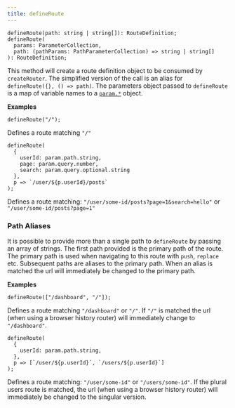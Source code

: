 ```yaml
---
title: defineRoute
---
```


```tsx
defineRoute(path: string | string[]): RouteDefinition;
defineRoute(
  params: ParameterCollection,
  path: (pathParams: PathParameterCollection) => string | string[]
): RouteDefinition;
```

This method will create a route definition object to be consumed by `createRouter`. The simplified version of the call is an alias for `defineRoute({}, () => path)`. The parameters object passed to `defineRoute` is a map of variable names to a [`param.*`](../parameter-definition/param.md) object.

**Examples**

```tsx
defineRoute("/");
```

Defines a route matching `"/"`

```tsx
defineRoute(
  {
    userId: param.path.string,
    page: param.query.number,
    search: param.query.optional.string
  },
  p => `/user/${p.userId}/posts`
);
```

Defines a route matching: `"/user/some-id/posts?page=1&search=hello"` or `"/user/some-id/posts?page=1"`

### Path Aliases

It is possible to provide more than a single path to `defineRoute` by passing an array of strings. The first path provided is the primary path of the route. The primary path is used when navigating to this route with `push`, `replace` etc. Subsequent paths are aliases to the primary path. When an alias is matched the url will immediately be changed to the primary path.

**Examples**

```tsx
defineRoute(["/dashboard", "/"]);
```

Defines a route matching `"/dashboard"` or `"/"`. If `"/"` is matched the url (when using a browser history router) will immediately change to `"/dashboard"`.

```tsx
defineRoute(
  {
    userId: param.path.string,
  },
  p => [`/user/${p.userId}`, `/users/${p.userId}`]
);
```

Defines a route matching: `"/user/some-id"` or `"/users/some-id"`. If the plural users route is matched, the url (when using a browser history router) will immediately be changed to the singular version.